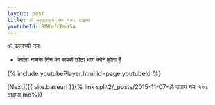 ```yaml
---
layout: post
title: ॐ महाहरदाय नमः १०८ टाइम्स
youtubeId: RMKefCBma5A
---
```

 
 
 ॐ कलाभ्यो नमः  
 
 -  काला नामक दिन का सबसे छोटा भाग कौन होता है 
 
  
 
  
 
 
 
 
 
 


{% include youtubePlayer.html id=page.youtubeId %}
 
[Next]({{ site.baseurl }}{% link  split2/_posts/2015-11-07-ॐ उग्राय नमः १०८ टाइम्स.md%})
 
